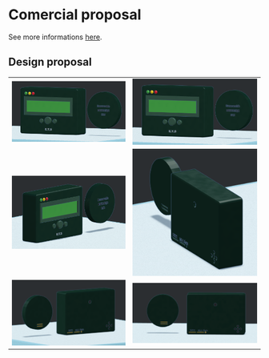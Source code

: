 # Comercial proposal

See more informations [here](./comercial_proposal.pdf).

## Design proposal

|                  |                  |
|:----------------:|:----------------:|
|![1](./imgs/1.png)|![2](./imgs/1.png)|
|![3](./imgs/3.png)|![4](./imgs/4.png)|
|![5](./imgs/5.png)|![6](./imgs/6.png)|